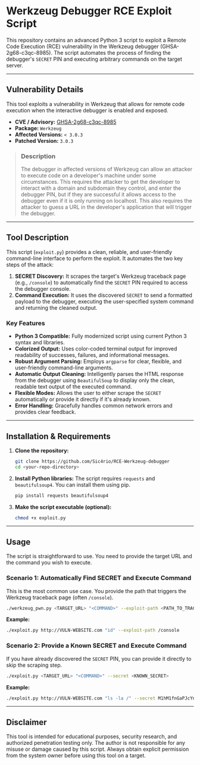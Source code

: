 # Werkzeug Debugger RCE Exploit Script

This repository contains an advanced Python 3 script to exploit a Remote Code Execution (RCE) vulnerability in the Werkzeug debugger (GHSA-2g68-c3qc-8985). The script automates the process of finding the debugger's `SECRET` PIN and executing arbitrary commands on the target server.


---

## Vulnerability Details

This tool exploits a vulnerability in Werkzeug that allows for remote code execution when the interactive debugger is enabled and exposed.

- **CVE / Advisory:** [GHSA-2g68-c3qc-8985](https://github.com/advisories/GHSA-2g68-c3qc-8985)
- **Package:** `Werkzeug`
- **Affected Versions:** `< 3.0.3`
- **Patched Version:** `3.0.3`

> ### Description
>
> The debugger in affected versions of Werkzeug can allow an attacker to execute code on a developer's machine under some circumstances. This requires the attacker to get the developer to interact with a domain and subdomain they control, and enter the debugger PIN, but if they are successful it allows access to the debugger even if it is only running on localhost. This also requires the attacker to guess a URL in the developer's application that will trigger the debugger.

---

## Tool Description

This script (`exploit.py`) provides a clean, reliable, and user-friendly command-line interface to perform the exploit. It automates the two key steps of the attack:

1.  **SECRET Discovery:** It scrapes the target's Werkzeug traceback page (e.g., `/console`) to automatically find the `SECRET` PIN required to access the debugger console.
2.  **Command Execution:** It uses the discovered `SECRET` to send a formatted payload to the debugger, executing the user-specified system command and returning the cleaned output.

### Key Features

- **Python 3 Compatible:** Fully modernized script using current Python 3 syntax and libraries.
- **Colorized Output:** Uses color-coded terminal output for improved readability of successes, failures, and informational messages.
- **Robust Argument Parsing:** Employs `argparse` for clear, flexible, and user-friendly command-line arguments.
- **Automatic Output Cleaning:** Intelligently parses the HTML response from the debugger using `BeautifulSoup` to display only the clean, readable text output of the executed command.
- **Flexible Modes:** Allows the user to either scrape the `SECRET` automatically or provide it directly if it's already known.
- **Error Handling:** Gracefully handles common network errors and provides clear feedback.

---

## Installation & Requirements

1.  **Clone the repository:**
    ```bash
    git clone https://github.com/Sic4rio/RCE-Werkzeug-debugger
    cd <your-repo-directory>
    ```

2.  **Install Python libraries:**
    The script requires `requests` and `beautifulsoup4`. You can install them using pip.
    ```bash
    pip install requests beautifulsoup4
    ```

3.  **Make the script executable (optional):**
    ```bash
    chmod +x exploit.py
    ```

---

## Usage

The script is straightforward to use. You need to provide the target URL and the command you wish to execute.

### Scenario 1: Automatically Find SECRET and Execute Command

This is the most common use case. You provide the path that triggers the Werkzeug traceback page (often `/console`).

```bash
./werkzeug_pwn.py <TARGET_URL> "<COMMAND>" --exploit-path <PATH_TO_TRACEBACK>
```

**Example:**

```bash
./exploit.py http://VULN-WEBSITE.com "id" --exploit-path /console
```

### Scenario 2: Provide a Known SECRET and Execute Command

If you have already discovered the `SECRET` PIN, you can provide it directly to skip the scraping step.

```bash
./exploit.py <TARGET_URL> "<COMMAND>" --secret <KNOWN_SECRET>
```

**Example:**

```bash
./exploit.py http://VULN-WEBSITE.com "ls -la /" --secret M1hM1fnGaPJcYnDo5i5u
```

---

## Disclaimer

This tool is intended for educational purposes, security research, and authorized penetration testing only. The author is not responsible for any misuse or damage caused by this script. Always obtain explicit permission from the system owner before using this tool on a target.
